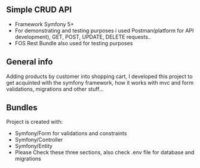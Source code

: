 ## Simple CRUD API 
* Framework Symfony 5+
* For demonstrating and testing purposes i used Postman(platform for API development), GET, POST, UPDATE, DELETE requests..
* FOS Rest Bundle also used for testing purposes

## General info
Adding products by customer into shopping cart, I developed this project to get acquinted with the symfony framework, how it works with mvc and form validations, migrations and other stuff...


	
## Bundles
Project is created with:
* Symfony/Form for validations and constraints
* Symfony/Controller
* Symfony/Entity
* Please Check these three sections, also check .env file for database and migrations
